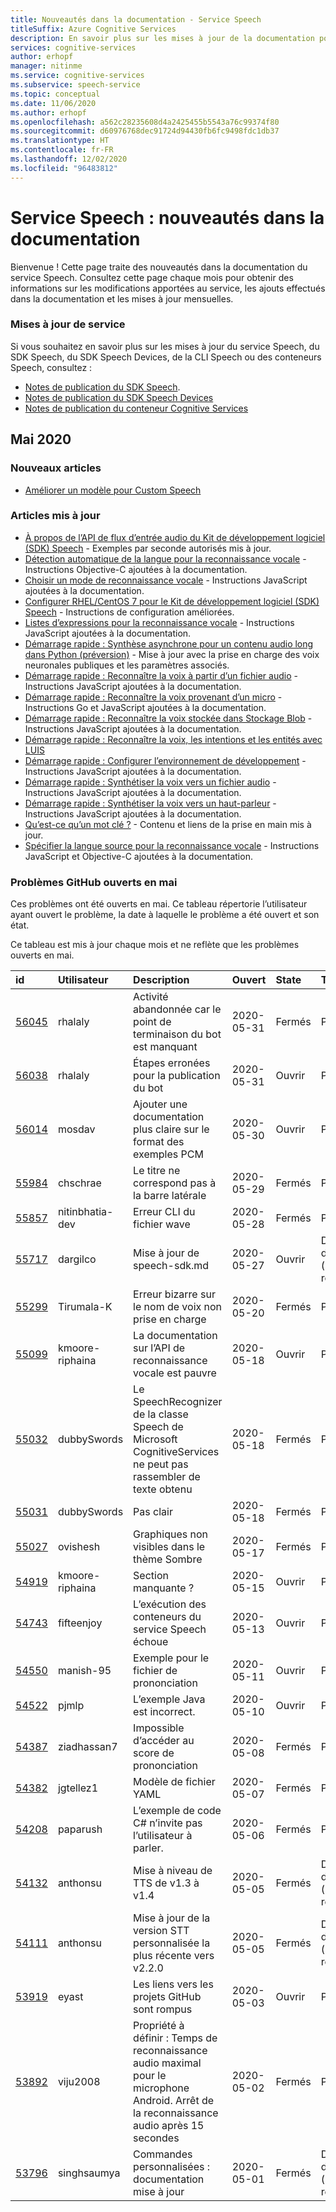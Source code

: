 ```yaml
---
title: Nouveautés dans la documentation - Service Speech
titleSuffix: Azure Cognitive Services
description: En savoir plus sur les mises à jour de la documentation pour le service Azure Speech.
services: cognitive-services
author: erhopf
manager: nitinme
ms.service: cognitive-services
ms.subservice: speech-service
ms.topic: conceptual
ms.date: 11/06/2020
ms.author: erhopf
ms.openlocfilehash: a562c28235608d4a2425455b5543a76c99374f80
ms.sourcegitcommit: d60976768dec91724d94430fb6fc9498fdc1db37
ms.translationtype: HT
ms.contentlocale: fr-FR
ms.lasthandoff: 12/02/2020
ms.locfileid: "96483812"
---
```

# <a name="speech-service-whats-new-in-docs"></a>Service Speech : nouveautés dans la documentation

Bienvenue ! Cette page traite des nouveautés dans la documentation du service Speech. Consultez cette page chaque mois pour obtenir des informations sur les modifications apportées au service, les ajouts effectués dans la documentation et les mises à jour mensuelles.

### <a name="service-updates"></a>Mises à jour de service

Si vous souhaitez en savoir plus sur les mises à jour du service Speech, du SDK Speech, du SDK Speech Devices, de la CLI Speech ou des conteneurs Speech, consultez :
* [Notes de publication du SDK Speech](releasenotes.md).
* [Notes de publication du SDK Speech Devices](devices-sdk-release-notes.md)
* [Notes de publication du conteneur Cognitive Services](../containers/container-image-tags.md)

## <a name="may-2020"></a>Mai 2020

### <a name="new-articles"></a>Nouveaux articles

* [Améliorer un modèle pour Custom Speech](./how-to-custom-speech-evaluate-data.md)

### <a name="updated-articles"></a>Articles mis à jour

* [À propos de l’API de flux d’entrée audio du Kit de développement logiciel (SDK) Speech](how-to-use-audio-input-streams.md) - Exemples par seconde autorisés mis à jour.
* [Détection automatique de la langue pour la reconnaissance vocale](how-to-automatic-language-detection.md) - Instructions Objective-C ajoutées à la documentation.
* [Choisir un mode de reconnaissance vocale](./get-started-speech-to-text.md) - Instructions JavaScript ajoutées à la documentation.
* [Configurer RHEL/CentOS 7 pour le Kit de développement logiciel (SDK) Speech](how-to-configure-rhel-centos-7.md) - Instructions de configuration améliorées.
* [Listes d’expressions pour la reconnaissance vocale](./get-started-speech-to-text.md) - Instructions JavaScript ajoutées à la documentation.
* [Démarrage rapide : Synthèse asynchrone pour un contenu audio long dans Python (préversion)](./long-audio-api.md) - Mise à jour avec la prise en charge des voix neuronales publiques et les paramètres associés.
* [Démarrage rapide : Reconnaître la voix à partir d’un fichier audio](./get-started-speech-to-text.md) - Instructions JavaScript ajoutées à la documentation.
* [Démarrage rapide : Reconnaître la voix provenant d’un micro](./get-started-speech-to-text.md) - Instructions Go et JavaScript ajoutées à la documentation.
* [Démarrage rapide : Reconnaître la voix stockée dans Stockage Blob](./batch-transcription.md) - Instructions JavaScript ajoutées à la documentation.
* [Démarrage rapide : Reconnaître la voix, les intentions et les entités avec LUIS](quickstarts/intent-recognition.md)
* [Démarrage rapide : Configurer l’environnement de développement](quickstarts/setup-platform.md) - Instructions JavaScript ajoutées à la documentation.
* [Démarrage rapide : Synthétiser la voix vers un fichier audio](./get-started-text-to-speech.md) - Instructions JavaScript ajoutées à la documentation.
* [Démarrage rapide : Synthétiser la voix vers un haut-parleur](./get-started-text-to-speech.md) - Instructions JavaScript ajoutées à la documentation.
* [Qu’est-ce qu’un mot clé ?](custom-keyword-overview.md) - Contenu et liens de la prise en main mis à jour.
* [Spécifier la langue source pour la reconnaissance vocale](how-to-specify-source-language.md) - Instructions JavaScript et Objective-C ajoutées à la documentation.

### <a name="github-issues-opened-in-may"></a>Problèmes GitHub ouverts en mai

Ces problèmes ont été ouverts en mai. Ce tableau répertorie l’utilisateur ayant ouvert le problème, la date à laquelle le problème a été ouvert et son état.  

Ce tableau est mis à jour chaque mois et ne reflète que les problèmes ouverts en mai.  

|id|Utilisateur|Description|Ouvert|State|Type|
| :--- | :--- | :--- | :--- | :--- | :--- |
|[56045](https://github.com/MicrosoftDocs/azure-docs/issues/56045)|rhalaly|Activité abandonnée car le point de terminaison du bot est manquant|2020-05-31|Fermés|Problème|
|[56038](https://github.com/MicrosoftDocs/azure-docs/issues/56038)|rhalaly|Étapes erronées pour la publication du bot|2020-05-31|Ouvrir|Problème|
|[56014](https://github.com/MicrosoftDocs/azure-docs/issues/56014)|mosdav|Ajouter une documentation plus claire sur le format des exemples PCM|2020-05-30|Ouvrir|Problème|
|[55984](https://github.com/MicrosoftDocs/azure-docs/issues/55984)|chschrae|Le titre ne correspond pas à la barre latérale|2020-05-29|Fermés|Problème|
|[55857](https://github.com/MicrosoftDocs/azure-docs/issues/55857)|nitinbhatia-dev|Erreur CLI du fichier wave|2020-05-28|Fermés|Problème|
|[55717](https://github.com/MicrosoftDocs/azure-docs/pull/55717)|dargilco|Mise à jour de speech-sdk.md|2020-05-27|Ouvrir|Demande de tirage (pull request)|
|[55299](https://github.com/MicrosoftDocs/azure-docs/issues/55299)|Tirumala-K|Erreur bizarre sur le nom de voix non prise en charge|2020-05-20|Fermés|Problème|
|[55099](https://github.com/MicrosoftDocs/azure-docs/issues/55099)|kmoore-riphaina|La documentation sur l’API de reconnaissance vocale est pauvre|2020-05-18|Ouvrir|Problème|
|[55032](https://github.com/MicrosoftDocs/azure-docs/issues/55032)|dubbySwords|Le SpeechRecognizer de la classe Speech de Microsoft CognitiveServices ne peut pas rassembler de texte obtenu|2020-05-18|Fermés|Problème|
|[55031](https://github.com/MicrosoftDocs/azure-docs/issues/55031)|dubbySwords|Pas clair|2020-05-18|Fermés|Problème|
|[55027](https://github.com/MicrosoftDocs/azure-docs/issues/55027)|ovishesh|Graphiques non visibles dans le thème Sombre|2020-05-17|Fermés|Problème|
|[54919](https://github.com/MicrosoftDocs/azure-docs/issues/54919)|kmoore-riphaina|Section manquante ?|2020-05-15|Ouvrir|Problème|
|[54743](https://github.com/MicrosoftDocs/azure-docs/issues/54743)|fifteenjoy|L’exécution des conteneurs du service Speech échoue|2020-05-13|Ouvrir|Problème|
|[54550](https://github.com/MicrosoftDocs/azure-docs/issues/54550)|manish-95|Exemple pour le fichier de prononciation|2020-05-11|Ouvrir|Problème|
|[54522](https://github.com/MicrosoftDocs/azure-docs/issues/54522)|pjmlp|L’exemple Java est incorrect.|2020-05-10|Ouvrir|Problème|
|[54387](https://github.com/MicrosoftDocs/azure-docs/issues/54387)|ziadhassan7|Impossible d’accéder au score de prononciation|2020-05-08|Fermés|Problème|
|[54382](https://github.com/MicrosoftDocs/azure-docs/issues/54382)|jgtellez1|Modèle de fichier YAML|2020-05-07|Fermés|Problème|
|[54208](https://github.com/MicrosoftDocs/azure-docs/issues/54208)|paparush|L’exemple de code C# n’invite pas l’utilisateur à parler.|2020-05-06|Fermés|Problème|
|[54132](https://github.com/MicrosoftDocs/azure-docs/pull/54132)|anthonsu|Mise à niveau de TTS de v1.3 à v1.4|2020-05-05|Fermés|Demande de tirage (pull request)|
|[54111](https://github.com/MicrosoftDocs/azure-docs/pull/54111)|anthonsu|Mise à jour de la version STT personnalisée la plus récente vers v2.2.0|2020-05-05|Fermés|Demande de tirage (pull request)|
|[53919](https://github.com/MicrosoftDocs/azure-docs/issues/53919)|eyast|Les liens vers les projets GitHub sont rompus|2020-05-03|Ouvrir|Problème|
|[53892](https://github.com/MicrosoftDocs/azure-docs/issues/53892)|viju2008|Propriété à définir : Temps de reconnaissance audio maximal pour le microphone Android. Arrêt de la reconnaissance audio après 15 secondes|2020-05-02|Fermés|Problème|
|[53796](https://github.com/MicrosoftDocs/azure-docs/pull/53796)|singhsaumya|Commandes personnalisées : documentation mise à jour|2020-05-01|Fermés|Demande de tirage (pull request)|